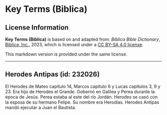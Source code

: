 # Key Terms (Biblica)

## License Information

**Key Terms (Biblica)** is based on and adapted from: _Biblica Bible Dictionary_, [Biblica, Inc.](https://www.biblica.com/), 2023, which is licensed under a [CC BY-SA 4.0 license](https://creativecommons.org/licenses/by-sa/4.0/legalcode.en).

This markdown version is provided under the same license.



--------------------------------

## Herodes Antipas (id: 232026)

El Herodes de Mateo capítulo 14, Marcos capítulo 6 y Lucas capítulos 3, 9 y 23\. Era hijo de Herodes el Grande. Gobernó en Galilea y Perea durante la época de Jesús. Perea estaba al este del río Jordán. Herodes se casó con la esposa de su hermano Felipe. Su nombre era Herodías. Herodes Antipas mandó ejecutar a Juan el Bautista.


